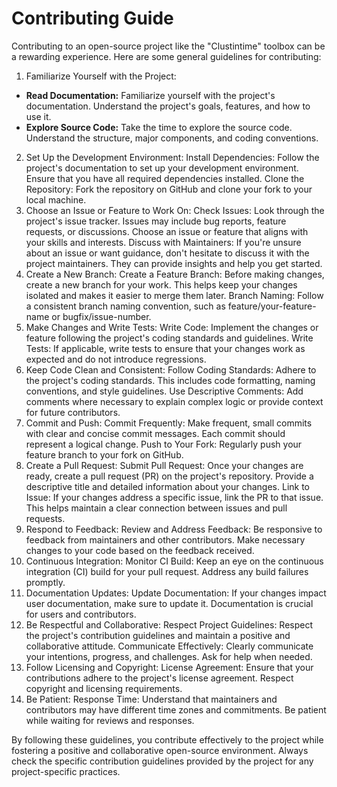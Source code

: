 # Contributing Guide
Contributing to an open-source project like the "Clustintime" toolbox can be a rewarding experience. Here are some general guidelines for contributing:

1. Familiarize Yourself with the Project:
- **Read Documentation:**
Familiarize yourself with the project's documentation. Understand the project's goals, features, and how to use it.
- **Explore Source Code:**
Take the time to explore the source code. Understand the structure, major components, and coding conventions.
2. Set Up the Development Environment:
Install Dependencies:
Follow the project's documentation to set up your development environment. Ensure that you have all required dependencies installed.
Clone the Repository:
Fork the repository on GitHub and clone your fork to your local machine.
3. Choose an Issue or Feature to Work On:
Check Issues:
Look through the project's issue tracker. Issues may include bug reports, feature requests, or discussions. Choose an issue or feature that aligns with your skills and interests.
Discuss with Maintainers:
If you're unsure about an issue or want guidance, don't hesitate to discuss it with the project maintainers. They can provide insights and help you get started.
4. Create a New Branch:
Create a Feature Branch:
Before making changes, create a new branch for your work. This helps keep your changes isolated and makes it easier to merge them later.
Branch Naming:
Follow a consistent branch naming convention, such as feature/your-feature-name or bugfix/issue-number.
5. Make Changes and Write Tests:
Write Code:
Implement the changes or feature following the project's coding standards and guidelines.
Write Tests:
If applicable, write tests to ensure that your changes work as expected and do not introduce regressions.
6. Keep Code Clean and Consistent:
Follow Coding Standards:
Adhere to the project's coding standards. This includes code formatting, naming conventions, and style guidelines.
Use Descriptive Comments:
Add comments where necessary to explain complex logic or provide context for future contributors.
7. Commit and Push:
Commit Frequently:
Make frequent, small commits with clear and concise commit messages. Each commit should represent a logical change.
Push to Your Fork:
Regularly push your feature branch to your fork on GitHub.
8. Create a Pull Request:
Submit Pull Request:
Once your changes are ready, create a pull request (PR) on the project's repository. Provide a descriptive title and detailed information about your changes.
Link to Issue:
If your changes address a specific issue, link the PR to that issue. This helps maintain a clear connection between issues and pull requests.
9. Respond to Feedback:
Review and Address Feedback:
Be responsive to feedback from maintainers and other contributors. Make necessary changes to your code based on the feedback received.
10. Continuous Integration:
Monitor CI Build:
Keep an eye on the continuous integration (CI) build for your pull request. Address any build failures promptly.
11. Documentation Updates:
Update Documentation:
If your changes impact user documentation, make sure to update it. Documentation is crucial for users and contributors.
12. Be Respectful and Collaborative:
Respect Project Guidelines:
Respect the project's contribution guidelines and maintain a positive and collaborative attitude.
Communicate Effectively:
Clearly communicate your intentions, progress, and challenges. Ask for help when needed.
13. Follow Licensing and Copyright:
License Agreement:
Ensure that your contributions adhere to the project's license agreement. Respect copyright and licensing requirements.
14. Be Patient:
Response Time:
Understand that maintainers and contributors may have different time zones and commitments. Be patient while waiting for reviews and responses.

By following these guidelines, you contribute effectively to the project while fostering a positive and collaborative open-source environment. Always check the specific contribution guidelines provided by the project for any project-specific practices.
